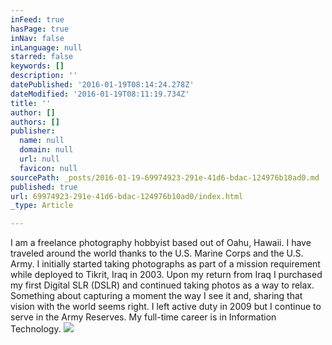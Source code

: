 ```yaml
---
inFeed: true
hasPage: true
inNav: false
inLanguage: null
starred: false
keywords: []
description: ''
datePublished: '2016-01-19T08:14:24.278Z'
dateModified: '2016-01-19T08:11:19.734Z'
title: ''
author: []
authors: []
publisher:
  name: null
  domain: null
  url: null
  favicon: null
sourcePath: _posts/2016-01-19-69974923-291e-41d6-bdac-124976b10ad0.md
published: true
url: 69974923-291e-41d6-bdac-124976b10ad0/index.html
_type: Article

---
```

I am a freelance photography hobbyist based out of Oahu, Hawaii. I have traveled around the world thanks to the U.S. Marine Corps and the U.S. Army. I initially started taking photographs as part of a mission requirement while deployed to Tikrit, Iraq in 2003\. Upon my return from Iraq I purchased my first Digital SLR (DSLR) and continued taking photos as a way to relax. Something about capturing a moment the way I see it and, sharing that vision with the world seems right. I left active duty in 2009 but I continue to serve in the Army Reserves. My full-time career is in Information Technology.
![](https://the-grid-user-content.s3-us-west-2.amazonaws.com/166b2a36-03d8-4b70-a5d1-d14217fcc970.jpg)